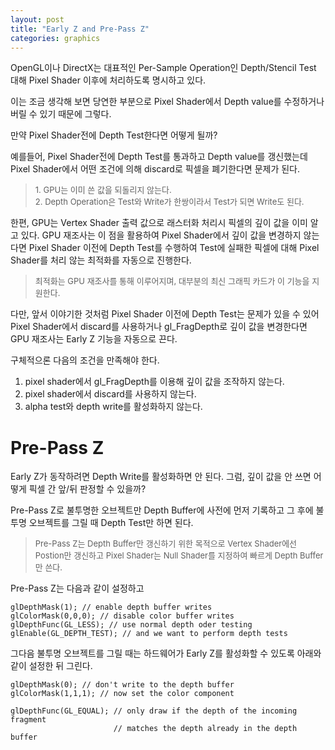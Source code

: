```yaml
---
layout: post
title: "Early Z and Pre-Pass Z"
categories: graphics
---
```


<!-- begin_excerpt -->

OpenGL이나 DirectX는 대표적인 Per-Sample Operation인 Depth/Stencil Test 대해 Pixel Shader 이후에 처리하도록 명시하고 있다.

<!-- end_excerpt -->

이는 조금 생각해 보면 당연한 부분으로 Pixel Shader에서 Depth value를 수정하거나 버릴 수 있기 때문에 그렇다. 

만약 Pixel Shader전에 Depth Test한다면 어떻게 될까?

예를들어, Pixel Shader전에 Depth Test를 통과하고 Depth value를 갱신했는데 Pixel Shader에서 어떤 조건에 의해 discard로 픽셀을 폐기한다면 문제가 된다. 

> <font size="2"> 
> 1. GPU는 이미 쓴 값을 되돌리지 않는다. <br>
> 2. Depth Operation은 Test와 Write가 한쌍이라서 Test가 되면 Write도 된다.
> </font>

한편, GPU는 Vertex Shader 출력 값으로 래스터화 처리시 픽셀의 깊이 값을 이미 알고 있다. GPU 재조사는 이 점을 활용하여 Pixel Shader에서 깊이 값을 변경하지 않는다면 Pixel Shader 이전에 Depth Test를 수행하여 Test에 실패한 픽셀에 대해 Pixel Shader를 처리 않는 최적화를 자동으로 진행한다. 

> <font size="2"> 
>  최적화는 GPU 재조사를 통해 이루어지며, 대부분의 최신 그래픽 카드가 이 기능을 지원한다.
> </font>

다만, 앞서 이야기한 것처럼 Pixel Shader 이전에 Depth Test는 문제가 있을 수 있어 Pixel Shader에서 discard를 사용하거나 gl_FragDepth로 깊이 값을 변경한다면 GPU 재조사는 Early Z 기능을 자동으로 끈다.

구체적으론 다음의 조건을 만족해야 한다.

1. pixel shader에서 gl_FragDepth를 이용해 깊이 값을 조작하지 않는다. 
2. pixel shader에서 discard를 사용하지 않는다.
3. alpha test와 depth write를 활성화하지 않는다.

# Pre-Pass Z

Early Z가 동작하려면 Depth Write를 활성화하면 안 된다. 그럼, 깊이 값을 안 쓰면 어떻게 픽셀 간 앞/뒤 판정할 수 있을까?

Pre-Pass Z로 불투명한 오브젝트만 Depth Buffer에 사전에 먼저 기록하고 그 후에 불투명 오브젝트를 그릴 때 Depth Test만 하면 된다.

> <font size="2"> 
> Pre-Pass Z는 Depth Buffer만 갱신하기 위한 목적으로 Vertex Shader에선 Postion만 갱신하고 Pixel Shader는 Null Shader를 지정하여 빠르게 Depth Buffer만 쓴다. 
> </font>

Pre-Pass Z는 다음과 같이 설정하고

```
glDepthMask(1); // enable depth buffer writes
glColorMask(0,0,0); // disable color buffer writes
glDepthFunc(GL_LESS); // use normal depth oder testing
glEnable(GL_DEPTH_TEST); // and we want to perform depth tests
```

그다음 불투명 오브젝트를 그릴 때는 하드웨어가 Early Z를 활성화할 수 있도록 아래와 같이 설정한 뒤 그린다.

```
glDepthMask(0); // don't write to the depth buffer
glColorMask(1,1,1); // now set the color component

glDepthFunc(GL_EQUAL); // only draw if the depth of the incoming fragment
                       // matches the depth already in the depth buffer
```